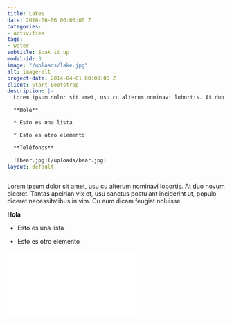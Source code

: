 ```yaml
---
title: Lakes
date: 2016-06-06 00:00:00 Z
categories:
- activities
tags:
- water
subtitle: Soak it up
modal-id: 3
image: "/uploads/lake.jpg"
alt: image-alt
project-date: 2014-04-01 00:00:00 Z
client: Start Bootstrap
description: |-
  Lorem ipsum dolor sit amet, usu cu alterum nominavi lobortis. At duo novum diceret. Tantas apeirian vix et, usu sanctus postulant inciderint ut, populo diceret necessitatibus in vim. Cu eum dicam feugiat noluisse.

  **Hola**

  * Esto es una lista

  * Esto es otro elemento

  **Teléfonos**

  ![bear.jpg](/uploads/bear.jpg)
layout: default
---
```


Lorem ipsum dolor sit amet, usu cu alterum nominavi lobortis. At duo novum diceret. Tantas apeirian vix et, usu sanctus postulant inciderint ut, populo diceret necessitatibus in vim. Cu eum dicam feugiat noluisse.

**Hola**

* Esto es una lista

* Esto es otro elemento

[![PROMOCION ESPECIAL FW20.pdf](/uploads/PROMOCION%20ESPECIAL%20FW20.pdf)](/uploads/PROMOCION%20ESPECIAL%20FW20.pdf)